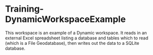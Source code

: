 # Training-DynamicWorkspaceExample
This workspace is an example of a Dynamic workspace.  It reads in an external Excel spreadsheet listing a database and tables which to read (which is a File Geodatabase), then writes out the data to a SQLite database.
